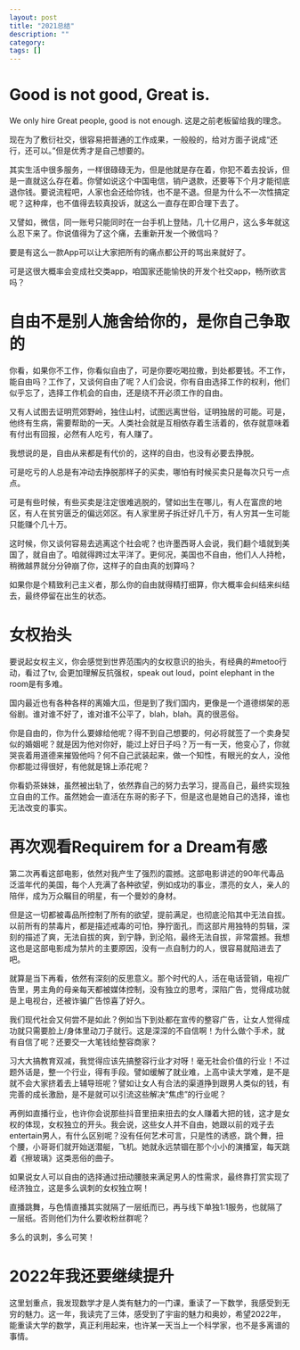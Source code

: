 ```yaml
---
layout: post
title: "2021总结"
description: ""
category: 
tags: []
---
```


# Good is not good, Great is.
We only hire Great people, good is not enough. 这是之前老板留给我的理念。

现在为了敷衍社交，很容易把普通的工作成果，一般般的，给对方面子说成“还行，还可以。”但是优秀才是自己想要的。

其实生活中很多服务，一样很碌碌无为，但是他就是存在着，你犯不着去投诉，但是一直就这么存在着。你譬如说这个中国电信，销户退款，还要等下个月才能彻底退你钱。要说流程吧，人家也会还给你钱，也不是不退。但是为什么不一次性搞定呢？这种痒，也不值得去较真投诉，就这么一直存在即合理下去了。

又譬如，微信，同一账号只能同时在一台手机上登陆，几十亿用户，这么多年就这么忍下来了。你说值得为了这个痛，去重新开发一个微信吗？

要是有这么一款App可以让大家把所有的痛点都公开的骂出来就好了。

可是这很大概率会变成社交类app，咱国家还能愉快的开发个社交app，畅所欲言吗？

# 自由不是别人施舍给你的，是你自己争取的

你看，如果你不工作，你看似自由了，可是你要吃喝拉撒，到处都要钱。不工作，能自由吗？工作了，又谈何自由了呢？人们会说，你有自由选择工作的权利，他们似乎忘了，选择工作机会的自由，还是绕不开必须工作的自由。

又有人试图去证明荒郊野岭，独住山村，试图远离世俗，证明独居的可能。可是，他终有生病，需要帮助的一天。人类社会就是互相依存着生活着的，依存就意味着有付出有回报，必然有人吃亏，有人赚了。

我想说的是，自由从来都是有代价的，这样的自由，也没有必要去挣脱。

可是吃亏的人总是有冲动去挣脱那样子的买卖，哪怕有时候买卖只是每次只亏一点点。

可是有些时候，有些买卖是注定很难逃脱的，譬如出生在哪儿，有人在富庶的地区，有人在贫穷匮乏的偏远郊区。有人家里房子拆迁好几千万，有人穷其一生可能只能赚个几十万。

这时候，你又谈何容易去逃离这个社会呢？也许墨西哥人会说，我们翻个墙就到美国了，就自由了。咱就得跨过太平洋了。更何况，美国也不自由，他们人人持枪，稍微越界就分分钟崩了你，这样子的自由真的划算吗？

如果你是个精致利己主义者，那么你的自由就得精打细算，你大概率会纠结来纠结去，最终停留在出生的状态。

# 女权抬头
要说起女权主义，你会感觉到世界范围内的女权意识的抬头，有经典的#metoo行动，看过了tv<Catch and Kill>, 会更加理解反抗强权，speak out loud，point elephant in the room是有多难。

国内最近也有各种各样的离婚大瓜，但是到了我们国内，更像是一个道德绑架的恶俗剧。谁对谁不好了，谁对谁不公平了，blah，blah。真的很恶俗。

你是自由的，你为什么要嫁给他呢？得不到自己想要的，何必将就签了一个卖身契似的婚姻呢？就是因为他对你好，能过上好日子吗？万一有一天，他变心了，你就哭丧着用道德来摧毁他吗？何不自己武装起来，做一个知性，有眼光的女人，没他你都能过得很好，有他就是锦上添花呢？

你看奶茶妹妹，虽然被出轨了，依然靠自己的努力去学习，提高自己，最终实现独立自由的工作。虽然她会一直活在东哥的影子下，但是这也是她自己的选择，谁也无法改变的事实。

# 再次观看Requirem for a Dream有感

第二次再看这部电影，依然对我产生了强烈的震撼。这部电影讲述的90年代毒品泛滥年代的美国，每个人充满了各种欲望，例如成功的事业，漂亮的女人，亲人的陪伴，成为万众瞩目的明星，有一个曼妙的身材。

但是这一切都被毒品所控制了所有的欲望，提前满足，也彻底沦陷其中无法自拔。以前所有的禁毒片，都是描述戒毒的可怕，狰狞面孔，而这部片用独特的剪辑，深刻的描述了爽，无法自拔的爽，到宁静，到沦陷，最终无法自拔，非常震撼。我想这也是这部电影成为禁片的主要原因，没有一点自制力的人，很容易就陷进去了吧。

就算是当下再看，依然有深刻的反思意义。那个时代的人，活在电话营销，电视广告里，男主角的母亲每天都被媒体控制，没有独立的思考，深陷广告，觉得成功就是上电视台，还被诈骗广告惊喜了好久。

我们现代社会又何尝不是如此？例如当下到处都在宣传的整容广告，让女人觉得成功就只需要脸上/身体里动刀子就行。这是深深的不自信啊！为什么做个手术，就有自信了呢？还要交一大笔钱给整容商家？

习大大搞教育双减，我觉得应该先搞整容行业才对呀！毫无社会价值的行业！不过题外话是，整一个行业，得有手段。譬如缓解了就业难，上高中读大学难，是不是就不会大家挤着去上辅导班呢？譬如让女人有合法的渠道挣到跟男人类似的钱，有完善的成长激励，是不是就可以引流这些解决“焦虑”的行业呢？

再例如直播行业，也许你会说那些抖音里扭来扭去的女人赚着大把的钱，这才是女权的体现，女权独立的开头。我会说，这些女人并不自由，她跟以前的戏子去entertain男人，有什么区别呢？没有任何艺术可言，只是性的诱惑，跳个舞，扭个腰，小哥哥们就开始送潜艇，飞机。她就永远禁锢在那个小小的演播室，每天跳着《擦玻璃》这类恶俗的曲子。

如果说女人可以自由的选择通过扭动腰肢来满足男人的性需求，最终靠打赏实现了经济独立，这是多么讽刺的女权独立啊！

直播跳舞，与色情直播其实就隔了一层纸而已，再与线下单独1:1服务，也就隔了一层纸。否则他们为什么要收粉丝群呢？

多么的讽刺，多么可笑！

# 2022年我还要继续提升

这里划重点，我发现数学才是人类有魅力的一门课，重读了一下数学，我感受到无穷的魅力。这一年，我读完了三体，感受到了宇宙的魅力和奥妙，希望2022年，能重读大学的数学，真正利用起来，也许某一天当上一个科学家，也不是多离谱的事情。










